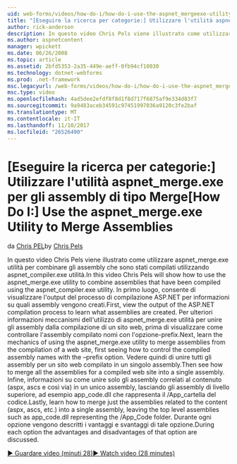 ```yaml
---
uid: web-forms/videos/how-do-i/how-do-i-use-the-aspnet_mergeexe-utility-to-merge-assemblies
title: "[Eseguire la ricerca per categorie:] Utilizzare l'utilità aspnet_merge.exe per unire assembly | Documenti Microsoft"
author: rick-anderson
description: In questo video Chris Pels viene illustrato come utilizzare l'utilità aspnet_merge.exe per combinare gli assembly che sono stati compilati utilizzando l'utilit aspnet_compiler.exe...
ms.author: aspnetcontent
manager: wpickett
ms.date: 06/26/2008
ms.topic: article
ms.assetid: 2bfd5353-2a35-449e-aeff-0fb94cf10030
ms.technology: dotnet-webforms
ms.prod: .net-framework
msc.legacyurl: /web-forms/videos/how-do-i/how-do-i-use-the-aspnet_mergeexe-utility-to-merge-assemblies
msc.type: video
ms.openlocfilehash: 4ad5dee2efdf8f8d1f8d717f6875af9e334d83f7
ms.sourcegitcommit: 9a9483aceb34591c97451997036a9120c3fe2baf
ms.translationtype: MT
ms.contentlocale: it-IT
ms.lasthandoff: 11/10/2017
ms.locfileid: "26526490"
---
```

<a name="how-do-i-use-the-aspnetmergeexe-utility-to-merge-assemblies"></a><span data-ttu-id="4f367-103">[Eseguire la ricerca per categorie:] Utilizzare l'utilità aspnet_merge.exe per gli assembly di tipo Merge</span><span class="sxs-lookup"><span data-stu-id="4f367-103">[How Do I:] Use the aspnet_merge.exe Utility to Merge Assemblies</span></span>
====================
<span data-ttu-id="4f367-104">da [Chris PEL](https://twitter.com/chrispels)</span><span class="sxs-lookup"><span data-stu-id="4f367-104">by [Chris Pels](https://twitter.com/chrispels)</span></span>

<span data-ttu-id="4f367-105">In questo video Chris Pels viene illustrato come utilizzare aspnet\_merge.exe utilità per combinare gli assembly che sono stati compilati utilizzando aspnet\_compiler.exe utilità.</span><span class="sxs-lookup"><span data-stu-id="4f367-105">In this video Chris Pels will show how to use the aspnet\_merge.exe utility to combine assemblies that have been compiled using the aspnet\_compiler.exe utility.</span></span> <span data-ttu-id="4f367-106">In primo luogo, consente di visualizzare l'output del processo di compilazione ASP.NET per informazioni su quali assembly vengono creati.</span><span class="sxs-lookup"><span data-stu-id="4f367-106">First, view the output of the ASP.NET compilation process to learn what assemblies are created.</span></span> <span data-ttu-id="4f367-107">Per ulteriori informazioni meccanismi dell'utilizzo di aspnet\_merge.exe utilità per unire gli assembly dalla compilazione di un sito web, prima di visualizzare come controllare l'assembly compilato nomi con l'opzione-prefix.</span><span class="sxs-lookup"><span data-stu-id="4f367-107">Next, learn the mechanics of using the aspnet\_merge.exe utility to merge assemblies from the compilation of a web site, first seeing how to control the compiled assembly names with the –prefix option.</span></span> <span data-ttu-id="4f367-108">Vedere quindi di unire tutti gli assembly per un sito web compilato in un singolo assembly.</span><span class="sxs-lookup"><span data-stu-id="4f367-108">Then see how to merge all the assemblies for a compiled web site into a single assembly.</span></span> <span data-ttu-id="4f367-109">Infine, informazioni su come unire solo gli assembly correlati al contenuto (aspx, ascs e così via) in un unico assembly, lasciando gli assembly di livello superiore, ad esempio app\_code.dll che rappresenta il /App\_cartella del codice.</span><span class="sxs-lookup"><span data-stu-id="4f367-109">Lastly, learn how to merge just the assemblies related to the content (aspx, ascs, etc.) into a single assembly, leaving the top level assemblies such as app\_code.dll representing the /App\_Code folder.</span></span> <span data-ttu-id="4f367-110">Durante ogni opzione vengono descritti i vantaggi e svantaggi di tale opzione.</span><span class="sxs-lookup"><span data-stu-id="4f367-110">During each option the advantages and disadvantages of that option are discussed.</span></span>

[<span data-ttu-id="4f367-111">&#9654; Guardare video (minuti 28)</span><span class="sxs-lookup"><span data-stu-id="4f367-111">&#9654; Watch video (28 minutes)</span></span>](https://channel9.msdn.com/Blogs/ASP-NET-Site-Videos/how-do-i-use-the-aspnet_mergeexe-utility-to-merge-assemblies)
